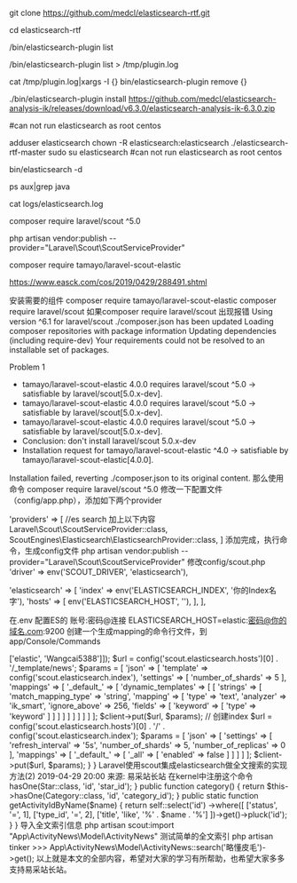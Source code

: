 git clone https://github.com/medcl/elasticsearch-rtf.git

cd elasticsearch-rtf 

/bin/elasticsearch-plugin list

/bin/elasticsearch-plugin list > /tmp/plugin.log

 cat /tmp/plugin.log|xargs -I {} bin/elasticsearch-plugin remove {}

./bin/elasticsearch-plugin install https://github.com/medcl/elasticsearch-analysis-ik/releases/download/v6.3.0/elasticsearch-analysis-ik-6.3.0.zip

#can not run elasticsearch as root centos

adduser elasticsearch
chown -R elasticsearch:elasticsearch ./elasticsearch-rtf-master
sudo su elasticsearch
#can not run elasticsearch as root centos

bin/elasticsearch -d 

ps aux|grep java 
 
cat logs/elasticsearch.log 

 composer require laravel/scout ^5.0       

php artisan vendor:publish --provider="Laravel\Scout\ScoutServiceProvider"

composer require tamayo/laravel-scout-elastic   


https://www.easck.com/cos/2019/0429/288491.shtml

安装需要的组件
composer require tamayo/laravel-scout-elastic
composer require laravel/scout 
如果composer require laravel/scout 出现报错
Using version ^6.1 for laravel/scout
./composer.json has been updated
Loading composer repositories with package information
Updating dependencies (including require-dev)
Your requirements could not be resolved to an installable set of packages.

 Problem 1
  - tamayo/laravel-scout-elastic 4.0.0 requires laravel/scout ^5.0 -> satisfiable by laravel/scout[5.0.x-dev].
  - tamayo/laravel-scout-elastic 4.0.0 requires laravel/scout ^5.0 -> satisfiable by laravel/scout[5.0.x-dev].
  - tamayo/laravel-scout-elastic 4.0.0 requires laravel/scout ^5.0 -> satisfiable by laravel/scout[5.0.x-dev].
  - Conclusion: don't install laravel/scout 5.0.x-dev
  - Installation request for tamayo/laravel-scout-elastic ^4.0 -> satisfiable by tamayo/laravel-scout-elastic[4.0.0].


Installation failed, reverting ./composer.json to its original content.
那么使用命令
composer require laravel/scout ^5.0
修改一下配置文件（config/app.php），添加如下两个provider

'providers' => [ 
    //es search 加上以下内容 
    Laravel\Scout\ScoutServiceProvider::class, 
    ScoutEngines\Elasticsearch\ElasticsearchProvider::class, 
]
添加完成，执行命令，生成config文件
php artisan vendor:publish --provider="Laravel\Scout\ScoutServiceProvider"
修改config/scout.php
  'driver' => env('SCOUT_DRIVER', 'elasticsearch'),

  'elasticsearch' => [
    'index' => env('ELASTICSEARCH_INDEX', '你的Index名字'),
    'hosts' => [
      env('ELASTICSEARCH_HOST', ''),
    ],
  ],

在.env 配置ES的 账号:密码@连接
ELASTICSEARCH_HOST=elastic:密码@你的域名.com:9200
创建一个生成mapping的命令行文件，到 app/Console/Commands
<?php
namespace App\Console\Commands;
use GuzzleHttp\Client;
use Illuminate\Console\Command;

class ESInit extends Command {

  protected $signature = 'es:init';

  protected $description = 'init laravel es for news';

  public function __construct() { parent::__construct(); }

  public function handle() { //创建template
    $client = new Client(['auth'=>['elastic', 'Wangcai5388']]);
    $url = config('scout.elasticsearch.hosts')[0] . '/_template/news';
    $params = [
      'json' => [
        'template' => config('scout.elasticsearch.index'),
        'settings' => [
          'number_of_shards' => 5
        ],
        'mappings' => [
          '_default_' => [
            'dynamic_templates' => [
              [
                'strings' => [
                  'match_mapping_type' => 'string',
                  'mapping' => [
                    'type' => 'text',
                    'analyzer' => 'ik_smart',
                    'ignore_above' => 256,
                    'fields' => [
                      'keyword' => [
                        'type' => 'keyword'
                      ]
                    ]
                  ]
                ]
              ]
            ]
          ]
        ]
      ]
    ];
    $client->put($url, $params);

    // 创建index
    $url = config('scout.elasticsearch.hosts')[0] . '/' . config('scout.elasticsearch.index');

    $params = [
      'json' => [
        'settings' => [
          'refresh_interval' => '5s',
          'number_of_shards' => 5,
          'number_of_replicas' => 0
        ],
        'mappings' => [
          '_default_' => [
            '_all' => [
              'enabled' => false
            ]
          ]
        ]
      ]
    ];
    $client->put($url, $params);

  }
}
       
Laravel使用scout集成elasticsearch做全文搜索的实现方法(2)
2019-04-29 20:00 来源: 易采站长站
在kernel中注册这个命令
<?php

namespace App\Console;

use App\Console\Commands\ESInit;
use Illuminate\Console\Scheduling\Schedule;
use Illuminate\Foundation\Console\Kernel as ConsoleKernel;

class Kernel extends ConsoleKernel
{
  /**
   * The Artisan commands provided by your application.
   *
   * @var array
   */
  protected $commands = [
    ESInit::class
  ];

执行这个命令 生成 mapping
php artisan es:init
修改model支持 全文搜索
<?php
namespace App\ActivityNews\Model;

use App\Model\Category;
use App\Star\Model\Star;
use Illuminate\Database\Eloquent\Model;
use Laravel\Scout\Searchable;


class ActivityNews extends Model
{
  use Searchable;

  protected $table = 'activity_news';
  protected $fillable = [
    'type_id',
    'category_id',
    'title',
    'sub_title',
    'thumb',
    'intro',
    'star_id',
    'start_at',
    'end_at',
    'content',
    'video_url',
    'status',
    'is_open',
    'is_top',
    'rank',
  ];

  public function star()
  {
    return $this->hasOne(Star::class, 'id', 'star_id');
  }

  public function category()
  {
    return $this->hasOne(Category::class, 'id', 'category_id');
  }

  public static function getActivityIdByName($name)
  {
    return self::select('id')
      ->where([
        ['status', '=', 1],
        ['type_id', '=', 2],
        ['title', 'like', '%' . $name . '%']
      ])->get()->pluck('id');
  }

}

导入全文索引信息
php artisan scout:import "App\ActivityNews\Model\ActivityNews"
测试简单的全文索引
php artisan tinker

>>> App\ActivityNews\Model\ActivityNews::search('略懂皮毛')->get();
以上就是本文的全部内容，希望对大家的学习有所帮助，也希望大家多多支持易采站长站。




















